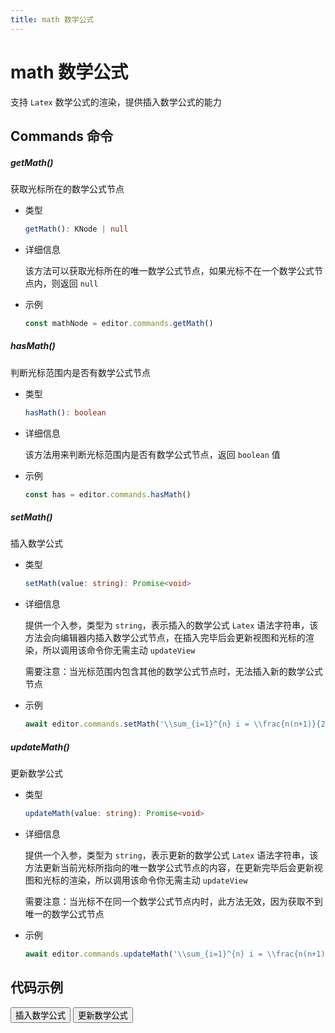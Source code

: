 ```yaml
---
title: math 数学公式
---
```


# math 数学公式

支持 `Latex` 数学公式的渲染，提供插入数学公式的能力

## Commands 命令

##### getMath()

获取光标所在的数学公式节点

- 类型

  ```ts
  getMath(): KNode | null
  ```

- 详细信息

  该方法可以获取光标所在的唯一数学公式节点，如果光标不在一个数学公式节点内，则返回 `null`

- 示例

  ```ts
  const mathNode = editor.commands.getMath()
  ```

##### hasMath()

判断光标范围内是否有数学公式节点

- 类型

  ```ts
  hasMath(): boolean
  ```

- 详细信息

  该方法用来判断光标范围内是否有数学公式节点，返回 `boolean` 值

- 示例

  ```ts
  const has = editor.commands.hasMath()
  ```

##### setMath()

插入数学公式

- 类型

  ```ts
  setMath(value: string): Promise<void>
  ```

- 详细信息

  提供一个入参，类型为 `string`，表示插入的数学公式 `Latex` 语法字符串，该方法会向编辑器内插入数学公式节点，在插入完毕后会更新视图和光标的渲染，所以调用该命令你无需主动 `updateView`

  需要注意：当光标范围内包含其他的数学公式节点时，无法插入新的数学公式节点

- 示例

  ```ts
  await editor.commands.setMath('\\sum_{i=1}^{n} i = \\frac{n(n+1)}{2}')
  ```

##### updateMath()

更新数学公式

- 类型

  ```ts
  updateMath(value: string): Promise<void>
  ```

- 详细信息

  提供一个入参，类型为 `string`，表示更新的数学公式 `Latex` 语法字符串，该方法更新当前光标所指向的唯一数学公式节点的内容，在更新完毕后会更新视图和光标的渲染，所以调用该命令你无需主动 `updateView`

  需要注意：当光标不在同一个数学公式节点内时，此方法无效，因为获取不到唯一的数学公式节点

- 示例

  ```ts
  await editor.commands.updateMath('\\sum_{i=1}^{n} i = \\frac{n(n+1)}{2}')
  ```

## 代码示例

<div style="margin:0 0 10px 0">
  <button class="demo-button" @click="editor?.commands.setMath('\\sum_{i=1}^{n} i = \\frac{n(n+1)}{2}')">插入数学公式</button>
  <button class="demo-button" @click="editor?.commands.updateMath('x = \\frac{-b \\pm \\sqrt{b^2 - 4ac}}{2a}')">更新数学公式</button>
</div>
<div ref="editorRef" style="width:100%;height:100px;"></div>

<script lang="ts" setup>
  import { useData } from 'vitepress'
  import { onMounted, watch, ref, onBeforeUnmount} from "vue"
  import { Editor } from "../../../lib/kaitify-core.es.js"

  const { isDark, page } = useData()
  const editorRef = ref<HtmlElement | undefined>()
  const editor = ref<Editor | undefined>()
  
  onMounted(async ()=>{
    editor.value = await Editor.configure({
      el: editorRef.value,
      value: '',
      dark: isDark.value,
      placeholder:'请输入正文...'
    })
  })

  onBeforeUnmount(()=>{
    editor.value?.destroy()
  })
 
  watch(()=>isDark.value,newVal=>{
    if(editor.value){
        editor.value.setDark(isDark.value)
    }
  })
</script>
